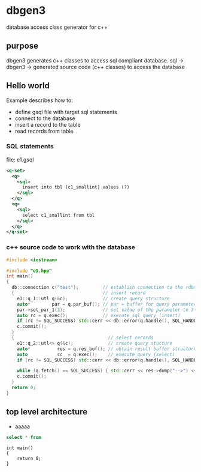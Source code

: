 # dbgen3

database access class generator for c++

## purpose

dbgen3 generates c++ classes to access sql compliant database.
sql -> dbgen3 -> generated source code (c++ classes) to access the database

## Hello world
Example describes how to:
- define gsql file with target sql statements
- connect to the database
- insert a record to the table
- read records from table

### SQL statements
file: e1.gsql
```xml
<q-set>
  <q>
    <sql>
      insert into tbl (c1_smallint) values (?)
    </sql>
  </q>
  <q>
    <sql>
      select c1_smallint from tbl
    </sql>
  </q>
</q-set>
```

### c++ source code to work with the database
```c++
#include <iostream>

#include "e1.hpp"
int main()
{
  db::connection c("test");         // establish connection to the rdbms
  {                                 // insert record
    e1::q_1::utl q(&c);             // create query structure
    auto*        par = q.par_buf(); // par = buffer for query parameter values
    par->set_par_1(3);              // set value of the parameter to 3
    auto rc = q.exec();             // execute sql query (insert)
    if (rc != SQL_SUCCESS) std::cerr << db::error(q.handle(), SQL_HANDLE_STMT).dump() << std::endl;
    c.commit();
  }
  {                                   // select records
    e1::q_2::utl<> q(&c);             // create query stucture
    auto*          res = q.res_buf(); // obtain result buffer structure
    auto           rc  = q.exec();    // execute query (select)
    if (rc != SQL_SUCCESS) std::cerr << db::error(q.handle(), SQL_HANDLE_STMT).dump() << std::endl;

    while (q.fetch() == SQL_SUCCESS) { std::cerr << res->dump("-->") << std::endl; }
    c.commit();
  }
  return 0;
}
```


## top level architecture

- aaaaa

```sql
select * from
```

```
int main()
{
    return 0;
}
```
